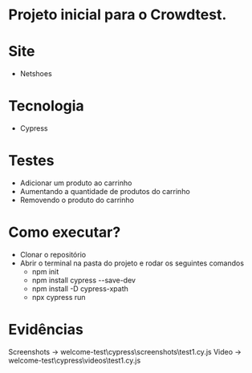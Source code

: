# Projeto inicial para o Crowdtest.

# Site
- Netshoes
# Tecnologia
- Cypress

# Testes
- Adicionar um produto ao carrinho
- Aumentando a quantidade de produtos do carrinho
- Removendo o produto do carrinho

# Como executar?
- Clonar o repositório
- Abrir o terminal na pasta do projeto e rodar os seguintes comandos
    - npm init
    - npm install cypress --save-dev
    - npm install -D cypress-xpath
    - npx cypress run

# Evidências
Screenshots -> welcome-test\cypress\screenshots\test1.cy.js
Video -> welcome-test\cypress\videos\test1.cy.js
